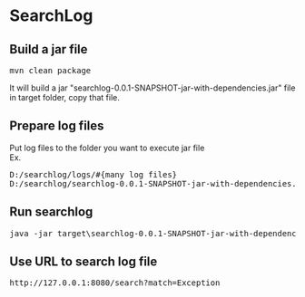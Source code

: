 # SearchLog

## Build a jar file
<pre>
mvn clean package
</pre>
It will build a jar "searchlog-0.0.1-SNAPSHOT-jar-with-dependencies.jar" file in target folder, copy that file.


## Prepare log files
Put log files to the folder you want to execute jar file<br>
Ex.
<pre>
D:/searchlog/logs/#{many log files}
D:/searchlog/searchlog-0.0.1-SNAPSHOT-jar-with-dependencies.jar
</pre> 

## Run searchlog
<pre>
java -jar target\searchlog-0.0.1-SNAPSHOT-jar-with-dependencies.jar
</pre>

## Use URL to search log file
<pre>
http://127.0.0.1:8080/search?match=Exception
</pre>